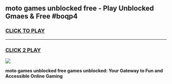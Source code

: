 
## moto games unblocked free - Play Unblocked Gmaes & Free #boqp4
<h3>
<a href="https://news.freeplayer.one?title=moto_games_unblocked_free&ref=26F">CLICK TO PLAY</a></h3>
<hr>

<h3>
<a href="https://news.freeplayer.one?title=moto_games_unblocked_free&ref=26F">CLICK 2 PLAY</a>
  
</h3>

<a href="https://news.freeplayer.one?title=moto_games_unblocked_free&ref=26F/"><img src="https://clearcache.store/games.png"></a>


**moto games unblocked free games unblocked: Your Gateway to Fun and Accessible Online Gaming**

